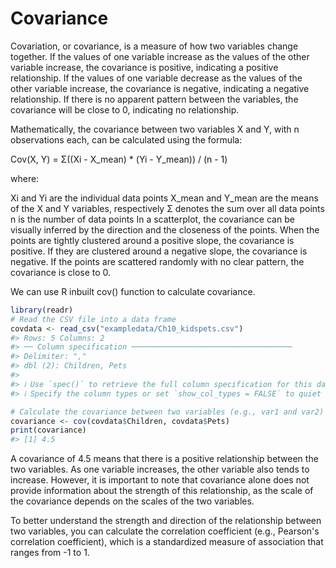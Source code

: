 # Covariance

Covariation, or covariance, is a measure of how two variables change together. If the values of one variable increase as the values of the other variable increase, the covariance is positive, indicating a positive relationship. If the values of one variable decrease as the values of the other variable increase, the covariance is negative, indicating a negative relationship. If there is no apparent pattern between the variables, the covariance will be close to 0, indicating no relationship.

Mathematically, the covariance between two variables X and Y, with n observations each, can be calculated using the formula:

Cov(X, Y) = Σ((Xi - X_mean) \* (Yi - Y_mean)) / (n - 1)

where:

Xi and Yi are the individual data points X_mean and Y_mean are the means of the X and Y variables, respectively Σ denotes the sum over all data points n is the number of data points In a scatterplot, the covariance can be visually inferred by the direction and the closeness of the points. When the points are tightly clustered around a positive slope, the covariance is positive. If they are clustered around a negative slope, the covariance is negative. If the points are scattered randomly with no clear pattern, the covariance is close to 0.

We can use R inbuilt cov() function to calculate covariance.


```r
library(readr)
# Read the CSV file into a data frame
covdata <- read_csv("exampledata/Ch10_kidspets.csv")
#> Rows: 5 Columns: 2
#> ── Column specification ────────────────────────────────────
#> Delimiter: ","
#> dbl (2): Children, Pets
#> 
#> ℹ Use `spec()` to retrieve the full column specification for this data.
#> ℹ Specify the column types or set `show_col_types = FALSE` to quiet this message.

# Calculate the covariance between two variables (e.g., var1 and var2)
covariance <- cov(covdata$Children, covdata$Pets)
print(covariance)
#> [1] 4.5
```

A covariance of 4.5 means that there is a positive relationship between the two variables. As one variable increases, the other variable also tends to increase. However, it is important to note that covariance alone does not provide information about the strength of this relationship, as the scale of the covariance depends on the scales of the two variables.

To better understand the strength and direction of the relationship between two variables, you can calculate the correlation coefficient (e.g., Pearson's correlation coefficient), which is a standardized measure of association that ranges from -1 to 1.
